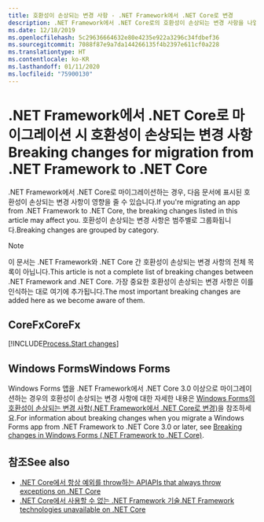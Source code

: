```yaml
---
title: 호환성이 손상되는 변경 사항 - .NET Framework에서 .NET Core로 변경
description: .NET Framework에서 .NET Core로의 호환성이 손상되는 변경 사항을 나열합니다.
ms.date: 12/18/2019
ms.openlocfilehash: 5c29636664632e80e4235e922a3296c34fdbef36
ms.sourcegitcommit: 7088f87e9a7da144266135f4b2397e611cf0a228
ms.translationtype: HT
ms.contentlocale: ko-KR
ms.lasthandoff: 01/11/2020
ms.locfileid: "75900130"
---
```

# <a name="breaking-changes-for-migration-from-net-framework-to-net-core"></a><span data-ttu-id="e620a-103">.NET Framework에서 .NET Core로 마이그레이션 시 호환성이 손상되는 변경 사항</span><span class="sxs-lookup"><span data-stu-id="e620a-103">Breaking changes for migration from .NET Framework to .NET Core</span></span>

<span data-ttu-id="e620a-104">.NET Framework에서 .NET Core로 마이그레이션하는 경우, 다음 문서에 표시된 호환성이 손상되는 변경 사항이 영향을 줄 수 있습니다.</span><span class="sxs-lookup"><span data-stu-id="e620a-104">If you're migrating an app from .NET Framework to .NET Core, the breaking changes listed in this article may affect you.</span></span> <span data-ttu-id="e620a-105">호환성이 손상되는 변경 사항은 범주별로 그룹화됩니다.</span><span class="sxs-lookup"><span data-stu-id="e620a-105">Breaking changes are grouped by category.</span></span>

> [!NOTE]
> <span data-ttu-id="e620a-106">이 문서는 .NET Framework와 .NET Core 간 호환성이 손상되는 변경 사항의 전체 목록이 아닙니다.</span><span class="sxs-lookup"><span data-stu-id="e620a-106">This article is not a complete list of breaking changes between .NET Framework and .NET Core.</span></span> <span data-ttu-id="e620a-107">가장 중요한 호환성이 손상되는 변경 사항은 이를 인식하는 대로 여기에 추가됩니다.</span><span class="sxs-lookup"><span data-stu-id="e620a-107">The most important breaking changes are added here as we become aware of them.</span></span>

## <a name="corefx"></a><span data-ttu-id="e620a-108">CoreFx</span><span class="sxs-lookup"><span data-stu-id="e620a-108">CoreFx</span></span>

[!INCLUDE[Process.Start changes](~/includes/core-changes/corefx/2.1/process-start-changes.md)]

## <a name="windows-forms"></a><span data-ttu-id="e620a-109">Windows Forms</span><span class="sxs-lookup"><span data-stu-id="e620a-109">Windows Forms</span></span>

<span data-ttu-id="e620a-110">Windows Forms 앱을 .NET Framework에서 .NET Core 3.0 이상으로 마이그레이션하는 경우의 호환성이 손상되는 변경 사항에 대한 자세한 내용은 [Windows Forms의 호환성이 손상되는 변경 사항(.NET Framework에서 .NET Core로 변경)](../porting/winforms-breaking-changes.md)을 참조하세요.</span><span class="sxs-lookup"><span data-stu-id="e620a-110">For information about breaking changes when you migrate a Windows Forms app from .NET Framework to .NET Core 3.0 or later, see [Breaking changes in Windows Forms (.NET Framework to .NET Core)](../porting/winforms-breaking-changes.md).</span></span>

## <a name="see-also"></a><span data-ttu-id="e620a-111">참조</span><span class="sxs-lookup"><span data-stu-id="e620a-111">See also</span></span>

- [<span data-ttu-id="e620a-112">.NET Core에서 항상 예외를 throw하는 API</span><span class="sxs-lookup"><span data-stu-id="e620a-112">APIs that always throw exceptions on .NET Core</span></span>](unsupported-apis.md)
- [<span data-ttu-id="e620a-113">.NET Core에서 사용할 수 없는 .NET Framework 기술</span><span class="sxs-lookup"><span data-stu-id="e620a-113">.NET Framework technologies unavailable on .NET Core</span></span>](../porting/net-framework-tech-unavailable.md)
